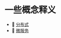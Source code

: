 # 一些概念释义

* 📄 [分布式](siyuan://blocks/20240508140520-3s2hdp4)
* 📄 [微服务](siyuan://blocks/20240408213945-a14hm7d)

‍

‍
